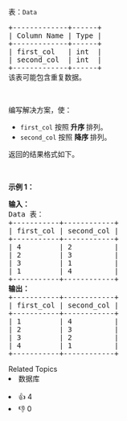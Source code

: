 <p>表：<code>Data</code></p>

<pre>
+-------------+------+
| Column Name | Type |
+-------------+------+
| first_col   | int  |
| second_col  | int  |
+-------------+------+
该表可能包含重复数据。
</pre>

<p>&nbsp;</p>

<p>编写解决方案，使：</p>

<ul> 
 <li><code>first_col</code> 按照<strong> 升序 </strong>排列。</li> 
 <li><code>second_col</code> 按照 <strong>降序 </strong>排列。</li> 
</ul>

<p>返回的结果格式如下。</p>

<p>&nbsp;</p>

<p><strong>示例 1：</strong></p>

<pre>
<strong>输入：</strong>
Data 表：
+-----------+------------+
| first_col | second_col |
+-----------+------------+
| 4         | 2          |
| 2         | 3          |
| 3         | 1          |
| 1         | 4          |
+-----------+------------+
<strong>输出：</strong>
+-----------+------------+
| first_col | second_col |
+-----------+------------+
| 1         | 4          |
| 2         | 3          |
| 3         | 2          |
| 4         | 1          |
+-----------+------------+
</pre>

<div><div>Related Topics</div><div><li>数据库</li></div></div><br><div><li>👍 4</li><li>👎 0</li></div>